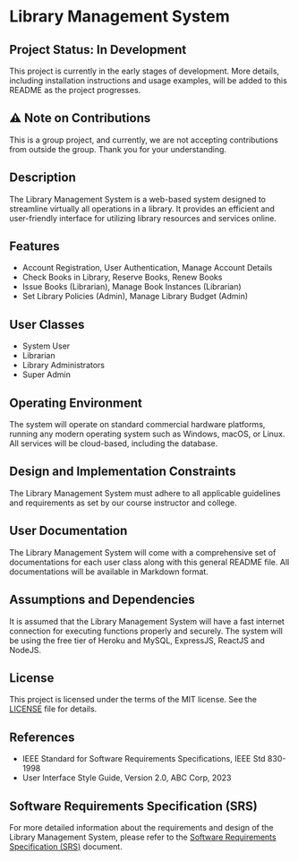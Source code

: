 # Library Management System

## Project Status: In Development

This project is currently in the early stages of development. More details, including installation instructions and usage examples, will be added to this README as the project progresses.

## :warning: Note on Contributions

This is a group project, and currently, we are not accepting contributions from outside the group. Thank you for your understanding.

## Description

The Library Management System is a web-based system designed to streamline virtually all operations in a library. It provides an efficient and user-friendly interface for utilizing library resources and services online.

## Features

- Account Registration, User Authentication, Manage Account Details
- Check Books in Library, Reserve Books, Renew Books
- Issue Books (Librarian), Manage Book Instances (Librarian)
- Set Library Policies (Admin), Manage Library Budget (Admin)

## User Classes

- System User
- Librarian
- Library Administrators
- Super Admin

## Operating Environment

The system will operate on standard commercial hardware platforms, running any modern operating system such as Windows, macOS, or Linux. All services will be cloud-based, including the database.

## Design and Implementation Constraints

The Library Management System must adhere to all applicable guidelines and requirements as set by our course instructor and college. 

## User Documentation

The Library Management System will come with a comprehensive set of documentations for each user class along with this general README file. All documentations will be available in Markdown format.

## Assumptions and Dependencies

It is assumed that the Library Management System will have a fast internet connection for executing functions properly and securely. The system will be using the free tier of Heroku and MySQL, ExpressJS, ReactJS and NodeJS.

## License

This project is licensed under the terms of the MIT license. See the [LICENSE](LICENSE) file for details.

## References

- IEEE Standard for Software Requirements Specifications, IEEE Std 830-1998
- User Interface Style Guide, Version 2.0, ABC Corp, 2023

## Software Requirements Specification (SRS)

For more detailed information about the requirements and design of the Library Management System, please refer to the [Software Requirements Specification (SRS)](SRS.md) document.